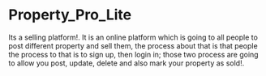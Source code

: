 # Property_Pro_Lite
Its a selling platform!.
It is an online platform which is going to all people to post different property and sell them, the process about that is that people 
the process to that is to sign up, then login in; those two process are going to allow you post, update, delete and also mark your 
property as sold!.

